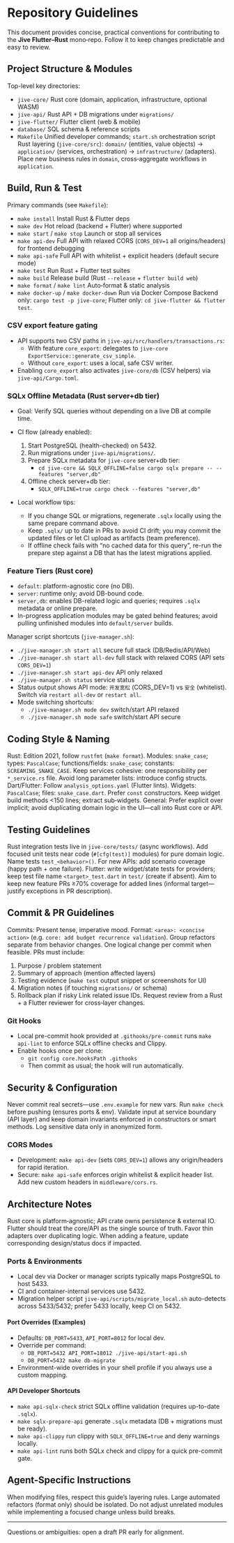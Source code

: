 # Repository Guidelines

This document provides concise, practical conventions for contributing to the **Jive Flutter–Rust** mono‑repo. Follow it to keep changes predictable and easy to review.

## Project Structure & Modules
Top-level key directories:
- `jive-core/` Rust core (domain, application, infrastructure, optional WASM)
- `jive-api/` Rust API + DB migrations under `migrations/`
- `jive-flutter/` Flutter client (web & mobile)
- `database/` SQL schema & reference scripts
- `Makefile` Unified developer commands; `start.sh` orchestration script
Rust layering (`jive-core/src`): `domain/` (entities, value objects) → `application/` (services, orchestration) → `infrastructure/` (adapters). Place new business rules in `domain`, cross‑aggregate workflows in `application`.

## Build, Run & Test
Primary commands (see `Makefile`):
- `make install` Install Rust & Flutter deps
- `make dev` Hot reload (backend + Flutter) where supported
- `make start` / `make stop` Launch or stop all services
- `make api-dev` Full API with relaxed CORS (`CORS_DEV=1` all origins/headers) for frontend debugging
- `make api-safe` Full API with whitelist + explicit headers (default secure mode)
- `make test` Run Rust + Flutter test suites
- `make build` Release build (Rust `--release` + `flutter build web`)
- `make format` / `make lint` Auto‑format & static analysis
- `make docker-up` / `make docker-down` Run via Docker Compose
Backend only: `cargo test -p jive-core`; Flutter only: `cd jive-flutter && flutter test`.

### CSV export feature gating
- API supports two CSV paths in `jive-api/src/handlers/transactions.rs`:
  - With feature `core_export`: delegates to `jive-core` `ExportService::generate_csv_simple`.
  - Without `core_export`: uses a local, safe CSV writer.
- Enabling `core_export` also activates `jive-core/db` (CSV helpers) via `jive-api/Cargo.toml`.

### SQLx Offline Metadata (Rust server+db tier)
- Goal: Verify SQL queries without depending on a live DB at compile time.
- CI flow (already enabled):
  1) Start PostgreSQL (health-checked) on 5432.
  2) Run migrations under `jive-api/migrations/`.
  3) Prepare SQLx metadata for `jive-core` server+db tier:
     - `cd jive-core && SQLX_OFFLINE=false cargo sqlx prepare -- --features "server,db"`
  4) Offline check server+db tier:
     - `SQLX_OFFLINE=true cargo check --features "server,db"`

- Local workflow tips:
  - If you change SQL or migrations, regenerate `.sqlx` locally using the same prepare command above.
  - Keep `.sqlx/` up to date in PRs to avoid CI drift; you may commit the updated files or let CI upload as artifacts (team preference).
  - If offline check fails with “no cached data for this query”, re-run the prepare step against a DB that has the latest migrations applied.

### Feature Tiers (Rust core)
- `default`: platform-agnostic core (no DB).
- `server`: runtime only; avoid DB-bound code.
- `server,db`: enables DB-related logic and queries; requires `.sqlx` metadata or online prepare.
- In-progress application modules may be gated behind features; avoid pulling unfinished modules into `default/server` builds.

Manager script shortcuts (`jive-manager.sh`):
- `./jive-manager.sh start all` secure full stack (DB/Redis/API/Web)
- `./jive-manager.sh start all-dev` full stack with relaxed CORS (API sets `CORS_DEV=1`)
- `./jive-manager.sh start api-dev` API only relaxed
- `./jive-manager.sh status` service status
- Status output shows API mode: `开发宽松` (CORS_DEV=1) vs `安全` (whitelist). Switch via `restart all-dev` or `restart all`.
- Mode switching shortcuts:
  - `./jive-manager.sh mode dev` switch/start API relaxed
  - `./jive-manager.sh mode safe` switch/start API secure

## Coding Style & Naming
Rust: Edition 2021, follow `rustfmt` (`make format`). Modules: `snake_case`; types: `PascalCase`; functions/fields: `snake_case`; constants: `SCREAMING_SNAKE_CASE`. Keep services cohesive: one responsibility per `*_service.rs` file. Avoid long parameter lists: introduce config structs.
Dart/Flutter: Follow `analysis_options.yaml` (Flutter lints). Widgets: `PascalCase`; files: `snake_case.dart`. Prefer `const` constructors. Keep widget build methods <150 lines; extract sub‑widgets.
General: Prefer explicit over implicit; avoid duplicating domain logic in the UI—call into Rust core or API.

## Testing Guidelines
Rust integration tests live in `jive-core/tests/` (async workflows). Add focused unit tests near code (`#[cfg(test)]` modules) for pure domain logic. Name tests `test_<behavior>()`. For new APIs: add scenario coverage (happy path + one failure). Flutter: write widget/state tests for providers; keep test file name `<target>_test.dart` in `test/` (create if absent). Aim to keep new feature PRs ≥70% coverage for added lines (informal target—justify exceptions in PR description).

## Commit & PR Guidelines
Commits: Present tense, imperative mood. Format: `<area>: <concise action>` (e.g. `core: add budget recurrence validation`). Group refactors separate from behavior changes. One logical change per commit when feasible.
PRs must include:
1. Purpose / problem statement
2. Summary of approach (mention affected layers)
3. Testing evidence (`make test` output snippet or screenshots for UI)
4. Migration notes (if touching `migrations/` or schema)
5. Rollback plan if risky
Link related issue IDs. Request review from a Rust + a Flutter reviewer for cross‑layer changes.

### Git Hooks
- Local pre-commit hook provided at `.githooks/pre-commit` runs `make api-lint` to enforce SQLx offline checks and Clippy.
- Enable hooks once per clone:
  - `git config core.hooksPath .githooks`
  - Then commit as usual; the hook will run automatically.

## Security & Configuration
Never commit real secrets—use `.env.example` for new vars. Run `make check` before pushing (ensures ports & env). Validate input at service boundary (API layer) and keep domain invariants enforced in constructors or smart methods. Log sensitive data only in anonymized form.

### CORS Modes
- Development: `make api-dev` (sets `CORS_DEV=1`) allows any origin/headers for rapid iteration.
- Secure: `make api-safe` enforces origin whitelist & explicit header list. Add new custom headers in `middleware/cors.rs`.

## Architecture Notes
Rust core is platform‑agnostic; API crate owns persistence & external IO. Flutter should treat the core/API as the single source of truth. Favor thin adapters over duplicating logic. When adding a feature, update corresponding design/status docs if impacted.

### Ports & Environments
- Local dev via Docker or manager scripts typically maps PostgreSQL to host 5433.
- CI and container-internal services use 5432.
- Migration helper script `jive-api/scripts/migrate_local.sh` auto-detects across 5433/5432; prefer 5433 locally, keep CI on 5432.

#### Port Overrides (Examples)
- Defaults: `DB_PORT=5433`, `API_PORT=8012` for local dev.
- Override per command:
  - `DB_PORT=5432 API_PORT=18012 ./jive-api/start-api.sh`
  - `DB_PORT=5432 make db-migrate`
- Environment-wide overrides in your shell profile if you always use a custom mapping.

#### API Developer Shortcuts
- `make api-sqlx-check` strict SQLx offline validation (requires up-to-date `.sqlx`).
- `make sqlx-prepare-api` generate `.sqlx` metadata (DB + migrations must be ready).
- `make api-clippy` run clippy with `SQLX_OFFLINE=true` and deny warnings locally.
- `make api-lint` runs both SQLx check and clippy for a quick pre-commit gate.

## Agent-Specific Instructions
When modifying files, respect this guide’s layering rules. Large automated refactors (format only) should be isolated. Do not adjust unrelated modules while implementing a focused change unless build breaks.

---
Questions or ambiguities: open a draft PR early for alignment.
